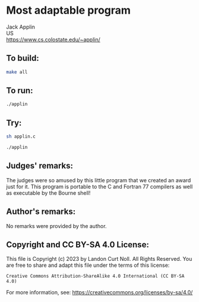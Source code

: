 # Most adaptable program

Jack Applin<br>
US<br>
<https://www.cs.colostate.edu/~applin/>

## To build:

```sh
make all
```

## To run:

```sh
./applin
```

## Try:

```sh
sh applin.c

./applin
```


## Judges' remarks:


The judges were so amused by this little program that we created an
award just for it.  This program is portable to the C and Fortran 77
compilers as well as executable by the Bourne shell!

## Author's remarks:

No remarks were provided by the author.

## Copyright and CC BY-SA 4.0 License:

This file is Copyright (c) 2023 by Landon Curt Noll.  All Rights Reserved.
You are free to share and adapt this file under the terms of this license:

    Creative Commons Attribution-ShareAlike 4.0 International (CC BY-SA 4.0)

For more information, see: https://creativecommons.org/licenses/by-sa/4.0/

